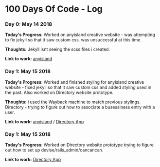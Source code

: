 # 100 Days Of Code - Log

### Day 0: May 14 2018


**Today's Progress**: Worked on anyisland creative website - was attempting to fix jekyll so that it saw custom css. was unsuccessful at this time.

**Thoughts:** Jekyll isnt seeing the scss files i created.

**Link to work:** [anyisland](http://www.anyisland.com)



### Day 1: May 15 2018


**Today's Progress**: Worked and finished styling for anyisland creative website - fixed jekyll so that it saw custom css and added styling used in the past. Also worked on Directory website prototype.

**Thoughts:** i used the Wayback machine to match previous stylings. Directory - trying to figure out how to associate a busessiness entry with a user.

**Link to work:** [anyisland](http://www.anyisland.com) / [Directory App](https://anyisland-directory.herokuapp.com/)


  ### Day 1: May 15 2018


**Today's Progress**: Worked on Directory website prototype trying to figure out how to set up devise/rails_admin/cancancan.

**Link to work:** [Directory App](https://anyisland-directory.herokuapp.com/)


  